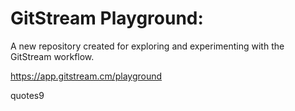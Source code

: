 # GitStream Playground:

A new repository created for exploring and experimenting with the GitStream workflow.

https://app.gitstream.cm/playground

quotes9
